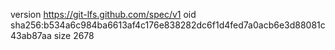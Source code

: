 version https://git-lfs.github.com/spec/v1
oid sha256:b534a6c984ba6613af4c176e838282dc6f1d4fed7a0acb6e3d88081c43ab87aa
size 2678
